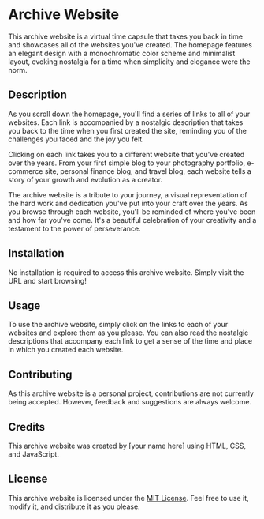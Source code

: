 # Archive Website

This archive website is a virtual time capsule that takes you back in time and showcases all of the websites you've created. The homepage features an elegant design with a monochromatic color scheme and minimalist layout, evoking nostalgia for a time when simplicity and elegance were the norm.

## Description

As you scroll down the homepage, you'll find a series of links to all of your websites. Each link is accompanied by a nostalgic description that takes you back to the time when you first created the site, reminding you of the challenges you faced and the joy you felt.

Clicking on each link takes you to a different website that you've created over the years. From your first simple blog to your photography portfolio, e-commerce site, personal finance blog, and travel blog, each website tells a story of your growth and evolution as a creator.

The archive website is a tribute to your journey, a visual representation of the hard work and dedication you've put into your craft over the years. As you browse through each website, you'll be reminded of where you've been and how far you've come. It's a beautiful celebration of your creativity and a testament to the power of perseverance.

## Installation

No installation is required to access this archive website. Simply visit the URL and start browsing!

## Usage

To use the archive website, simply click on the links to each of your websites and explore them as you please. You can also read the nostalgic descriptions that accompany each link to get a sense of the time and place in which you created each website.

## Contributing

As this archive website is a personal project, contributions are not currently being accepted. However, feedback and suggestions are always welcome.

## Credits

This archive website was created by [your name here] using HTML, CSS, and JavaScript.

## License

This archive website is licensed under the [MIT License](https://opensource.org/licenses/MIT). Feel free to use it, modify it, and distribute it as you please.
